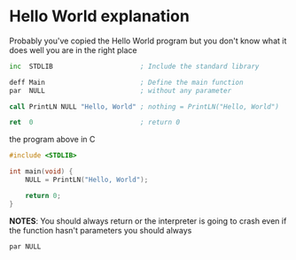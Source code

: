 # Hello World explanation
Probably you've copied the Hello World program but you don't know what it does
well you are in the right place
```asm
inc  STDLIB                      ; Include the standard library

deff Main                        ; Define the main function
par  NULL                        ; without any parameter

call PrintLN NULL "Hello, World" ; nothing = PrintLN("Hello, World")

ret  0                           ; return 0
```
the program above in C
```c
#include <STDLIB>

int main(void) {
    NULL = PrintLN("Hello, World");

    return 0;
}

```

**NOTES**: You should always return or the interpreter is going to crash
even if the function hasn't parameters you should always
```asm
par NULL
```
